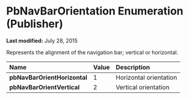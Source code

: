 
# PbNavBarOrientation Enumeration (Publisher)

 **Last modified:** July 28, 2015

Represents the alignment of the navigation bar; vertical or horizontal.


|**Name**|**Value**|**Description**|
|:-----|:-----|:-----|
| **pbNavBarOrientHorizontal**|1|Horizontal orientation|
| **pbNavBarOrientVertical**|2|Vertical orientation|
